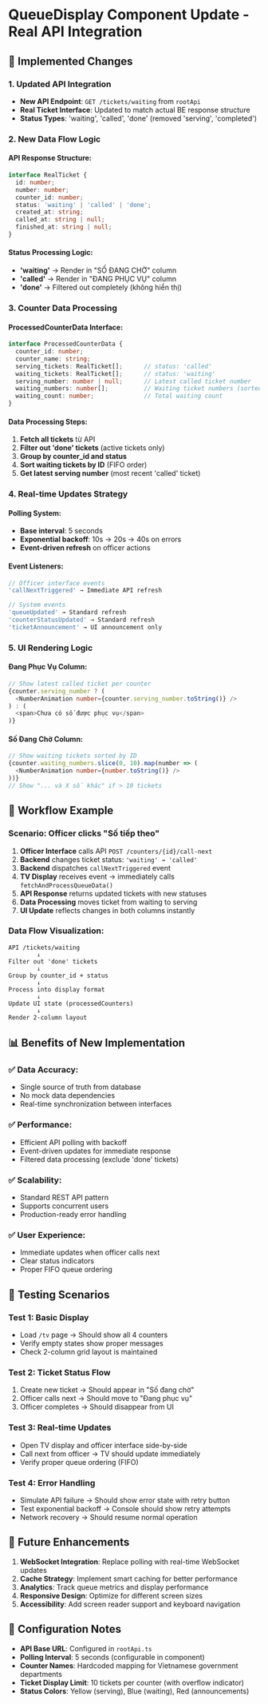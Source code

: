 # QueueDisplay Component Update - Real API Integration

## 🎯 **Implemented Changes**

### **1. Updated API Integration**
- **New API Endpoint**: `GET /tickets/waiting` from `rootApi`
- **Real Ticket Interface**: Updated to match actual BE response structure
- **Status Types**: 'waiting', 'called', 'done' (removed 'serving', 'completed')

### **2. New Data Flow Logic**

#### **API Response Structure**:
```typescript
interface RealTicket {
  id: number;
  number: number;
  counter_id: number;
  status: 'waiting' | 'called' | 'done';
  created_at: string;
  called_at: string | null;
  finished_at: string | null;
}
```

#### **Status Processing Logic**:
- **'waiting'** → Render in "SỐ ĐANG CHỜ" column
- **'called'** → Render in "ĐANG PHỤC VỤ" column  
- **'done'** → Filtered out completely (không hiển thị)

### **3. Counter Data Processing**

#### **ProcessedCounterData Interface**:
```typescript
interface ProcessedCounterData {
  counter_id: number;
  counter_name: string;
  serving_tickets: RealTicket[];      // status: 'called'
  waiting_tickets: RealTicket[];      // status: 'waiting'
  serving_number: number | null;      // Latest called ticket number
  waiting_numbers: number[];          // Waiting ticket numbers (sorted by ID)
  waiting_count: number;              // Total waiting count
}
```

#### **Data Processing Steps**:
1. **Fetch all tickets** từ API
2. **Filter out 'done' tickets** (active tickets only)
3. **Group by counter_id and status**
4. **Sort waiting tickets by ID** (FIFO order)
5. **Get latest serving number** (most recent 'called' ticket)

### **4. Real-time Updates Strategy**

#### **Polling System**:
- **Base interval**: 5 seconds
- **Exponential backoff**: 10s → 20s → 40s on errors
- **Event-driven refresh** on officer actions

#### **Event Listeners**:
```typescript
// Officer interface events
'callNextTriggered' → Immediate API refresh

// System events  
'queueUpdated' → Standard refresh
'counterStatusUpdated' → Standard refresh
'ticketAnnouncement' → UI announcement only
```

### **5. UI Rendering Logic**

#### **Đang Phục Vụ Column**:
```typescript
// Show latest called ticket per counter
{counter.serving_number ? (
  <NumberAnimation number={counter.serving_number.toString()} />
) : (
  <span>Chưa có số được phục vụ</span>
)}
```

#### **Số Đang Chờ Column**:
```typescript
// Show waiting tickets sorted by ID
{counter.waiting_numbers.slice(0, 10).map(number => (
  <NumberAnimation number={number.toString()} />
))}
// Show "... và X số khác" if > 10 tickets
```

## 🔄 **Workflow Example**

### **Scenario: Officer clicks "Số tiếp theo"**

1. **Officer Interface** calls API `POST /counters/{id}/call-next`
2. **Backend** changes ticket status: `'waiting' → 'called'`
3. **Backend** dispatches `callNextTriggered` event
4. **TV Display** receives event → immediately calls `fetchAndProcessQueueData()`
5. **API Response** returns updated tickets with new statuses
6. **Data Processing** moves ticket from waiting to serving
7. **UI Update** reflects changes in both columns instantly

### **Data Flow Visualization**:
```
API /tickets/waiting
        ↓
Filter out 'done' tickets  
        ↓
Group by counter_id + status
        ↓
Process into display format
        ↓
Update UI state (processedCounters)
        ↓
Render 2-column layout
```

## 📊 **Benefits of New Implementation**

### **✅ Data Accuracy**:
- Single source of truth from database
- No mock data dependencies
- Real-time synchronization between interfaces

### **✅ Performance**:
- Efficient API polling with backoff
- Event-driven updates for immediate response
- Filtered data processing (exclude 'done' tickets)

### **✅ Scalability**:
- Standard REST API pattern
- Supports concurrent users
- Production-ready error handling

### **✅ User Experience**:
- Immediate updates when officer calls next
- Clear status indicators
- Proper FIFO queue ordering

## 🧪 **Testing Scenarios**

### **Test 1: Basic Display**
- Load `/tv` page → Should show all 4 counters
- Verify empty states show proper messages
- Check 2-column grid layout is maintained

### **Test 2: Ticket Status Flow**
1. Create new ticket → Should appear in "Số đang chờ"
2. Officer calls next → Should move to "Đang phục vụ"  
3. Officer completes → Should disappear from UI

### **Test 3: Real-time Updates**
- Open TV display and officer interface side-by-side
- Call next from officer → TV should update immediately
- Verify proper queue ordering (FIFO)

### **Test 4: Error Handling**
- Simulate API failure → Should show error state with retry button
- Test exponential backoff → Console should show retry attempts
- Network recovery → Should resume normal operation

## 🔮 **Future Enhancements**

1. **WebSocket Integration**: Replace polling with real-time WebSocket updates
2. **Cache Strategy**: Implement smart caching for better performance  
3. **Analytics**: Track queue metrics and display performance
4. **Responsive Design**: Optimize for different screen sizes
5. **Accessibility**: Add screen reader support and keyboard navigation

## 📝 **Configuration Notes**

- **API Base URL**: Configured in `rootApi.ts`
- **Polling Interval**: 5 seconds (configurable in component)
- **Counter Names**: Hardcoded mapping for Vietnamese government departments
- **Ticket Display Limit**: 10 tickets per counter (with overflow indicator)
- **Status Colors**: Yellow (serving), Blue (waiting), Red (announcements)
